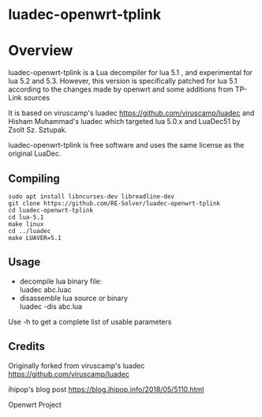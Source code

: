 # luadec-openwrt-tplink


Overview
========

luadec-openwrt-tplink is a Lua decompiler for lua 5.1 , and experimental for lua 5.2 and 5.3.
However, this version is specifically patched for lua 5.1 according to the changes made by openwrt and some additions from TP-Link sources


It is based on viruscamp's luadec https://github.com/viruscamp/luadec and Hisham Muhammad's luadec which targeted lua 5.0.x and LuaDec51 by Zsolt Sz. Sztupak.

luadec-openwrt-tplink  is free software and uses the same license as the original LuaDec.


Compiling
---------
```
sudo apt install libncurses-dev libreadline-dev
git clone https://github.com/RE-Solver/luadec-openwrt-tplink
cd luadec-openwrt-tplink
cd lua-5.1
make linux
cd ../luadec
make LUAVER=5.1
```


Usage
-----
* decompile lua binary file:  
  luadec abc.luac  
* disassemble lua source or binary  
    luadec -dis abc.lua  


Use -h to get a complete list of usable parameters


Credits
-------

Originally forked from viruscamp's luadec https://github.com/viruscamp/luadec

ihipop's blog post https://blog.ihipop.info/2018/05/5110.html

Openwrt Project



